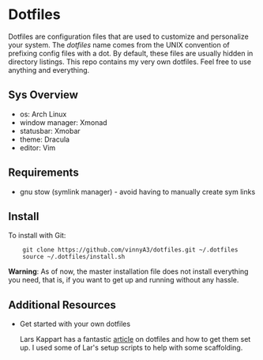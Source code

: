 # Dotfiles

Dotfiles are configuration files that are used to customize and personalize
your system.  The *dotfiles* name comes from the UNIX convention of prefixing
config files with a dot. By default, these files are usually hidden in directory
listings.
This repo contains my very own dotfiles.  Feel free to use anything and
everything.


## Sys Overview

* os: Arch Linux
* window manager:  Xmonad
* statusbar: Xmobar 
* theme: Dracula 
* editor: Vim

## Requirements
* gnu stow (symlink manager) - avoid having to manually create sym links

## Install

To install with Git:

```
    git clone https://github.com/vinnyA3/dotfiles.git ~/.dotfiles
    source ~/.dotfiles/install.sh
```
**Warning**:  As of now, the master installation file does not install everything
you need, that is, if you want to get up and running without any hassle.

## Additional Resources

* Get started with your own dotfiles 

    Lars Kappart has a fantastic [article](https://medium.com/@webprolific/getting-started-with-dotfiles-43c3602fd789) on dotfiles and how to get them set up. I
    used some of Lar's setup scripts to help with some
    scaffolding. 

